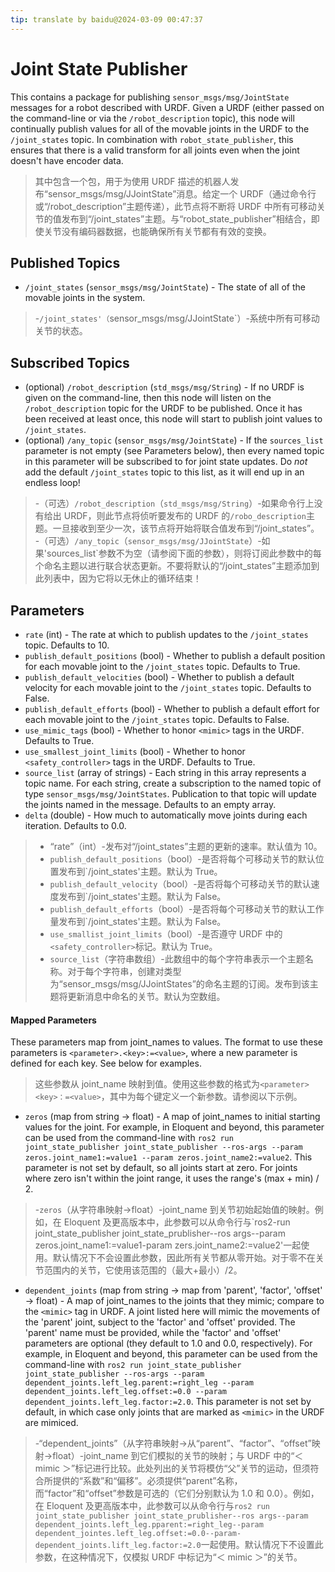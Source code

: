```yaml
---
tip: translate by baidu@2024-03-09 00:47:37
---
```


# Joint State Publisher

This contains a package for publishing `sensor_msgs/msg/JointState` messages for a robot described with URDF. Given a URDF (either passed on the command-line or via the `/robot_description` topic), this node will continually publish values for all of the movable joints in the URDF to the `/joint_states` topic. In combination with `robot_state_publisher`, this ensures that there is a valid transform for all joints even when the joint doesn't have encoder data.

> 其中包含一个包，用于为使用 URDF 描述的机器人发布“sensor_msgs/msg/JJointState”消息。给定一个 URDF（通过命令行或“/robot_description”主题传递），此节点将不断将 URDF 中所有可移动关节的值发布到“/joint_states”主题。与“robot_state_publisher”相结合，即使关节没有编码器数据，也能确保所有关节都有有效的变换。

## Published Topics

- `/joint_states` (`sensor_msgs/msg/JointState`) - The state of all of the movable joints in the system.

> -`/joint_states'（`sensor_msgs/msg/JJointState`）-系统中所有可移动关节的状态。

## Subscribed Topics

- (optional) `/robot_description` (`std_msgs/msg/String`) - If no URDF is given on the command-line, then this node will listen on the `/robot_description` topic for the URDF to be published. Once it has been received at least once, this node will start to publish joint values to `/joint_states`.
- (optional) `/any_topic` (`sensor_msgs/msg/JointState`) - If the `sources_list` parameter is not empty (see Parameters below), then every named topic in this parameter will be subscribed to for joint state updates. Do _not_ add the default `/joint_states` topic to this list, as it will end up in an endless loop!

> -（可选）`/robot_description`（`std_msgs/msg/String`）-如果命令行上没有给出 URDF，则此节点将侦听要发布的 URDF 的`/robo_description`主题。一旦接收到至少一次，该节点将开始将联合值发布到“/joint_states”。 
> -（可选）`/any_topic`（`sensor_msgs/msg/JJointState`）-如果'sources_list`参数不为空（请参阅下面的参数），则将订阅此参数中的每个命名主题以进行联合状态更新。不要将默认的“/joint_states”主题添加到此列表中，因为它将以无休止的循环结束！

## Parameters

- `rate` (int) - The rate at which to publish updates to the `/joint_states` topic. Defaults to 10.
- `publish_default_positions` (bool) - Whether to publish a default position for each movable joint to the `/joint_states` topic. Defaults to True.
- `publish_default_velocities` (bool) - Whether to publish a default velocity for each movable joint to the `/joint_states` topic. Defaults to False.
- `publish_default_efforts` (bool) - Whether to publish a default effort for each movable joint to the `/joint_states` topic. Defaults to False.
- `use_mimic_tags` (bool) - Whether to honor `<mimic>` tags in the URDF. Defaults to True.
- `use_smallest_joint_limits` (bool) - Whether to honor `<safety_controller>` tags in the URDF. Defaults to True.
- `source_list` (array of strings) - Each string in this array represents a topic name. For each string, create a subscription to the named topic of type `sensor_msgs/msg/JointStates`. Publication to that topic will update the joints named in the message. Defaults to an empty array.
- `delta` (double) - How much to automatically move joints during each iteration. Defaults to 0.0.

> - “rate”（int）-发布对“/joint_states”主题的更新的速率。默认值为 10。
> - `publish_default_positions`（bool）-是否将每个可移动关节的默认位置发布到`/joint_states'主题。默认为 True。
> - `publish_default_velocity`（bool）-是否将每个可移动关节的默认速度发布到`/joint_states'主题。默认为 False。
> - `publish_default_efforts`（bool）-是否将每个可移动关节的默认工作量发布到`/joint_states'主题。默认为 False。
> - `use_smallist_joint_limits`（bool）-是否遵守 URDF 中的`<safety_controller>`标记。默认为 True。
> - `source_list`（字符串数组）-此数组中的每个字符串表示一个主题名称。对于每个字符串，创建对类型为“sensor_msgs/msg/JJointStates”的命名主题的订阅。发布到该主题将更新消息中命名的关节。默认为空数组。

#### Mapped Parameters

These parameters map from joint_names to values. The format to use these parameters is `<parameter>.<key>:=<value>`, where a new parameter is defined for each key. See below for examples.

> 这些参数从 joint_name 映射到值。使用这些参数的格式为`<parameter><key>：=<value>`，其中为每个键定义一个新参数。请参阅以下示例。

- `zeros` (map from string -> float) - A map of joint_names to initial starting values for the joint. For example, in Eloquent and beyond, this parameter can be used from the command-line with `ros2 run joint_state_publisher joint_state_publisher --ros-args --param zeros.joint_name1:=value1 --param zeros.joint_name2:=value2`. This parameter is not set by default, so all joints start at zero. For joints where zero isn't within the joint range, it uses the range's (max + min) / 2.

> -`zeros`（从字符串映射->float）-joint_name 到关节初始起始值的映射。例如，在 Eloquent 及更高版本中，此参数可以从命令行与`ros2-run joint_state_publisher joint_state_prublisher--ros args--param zeros.joint_name1:=value1-param zers.joint_name2:=value2'一起使用。默认情况下不会设置此参数，因此所有关节都从零开始。对于零不在关节范围内的关节，它使用该范围的（最大+最小）/2。

- `dependent_joints` (map from string -> map from 'parent', 'factor', 'offset' -> float) - A map of joint_names to the joints that they mimic; compare to the `<mimic>` tag in URDF. A joint listed here will mimic the movements of the 'parent' joint, subject to the 'factor' and 'offset' provided. The 'parent' name must be provided, while the 'factor' and 'offset' parameters are optional (they default to 1.0 and 0.0, respectively). For example, in Eloquent and beyond, this parameter can be used from the command-line with `ros2 run joint_state_publisher joint_state_publisher --ros-args --param dependent_joints.left_leg.parent:=right_leg --param dependent_joints.left_leg.offset:=0.0 --param dependent_joints.left_leg.factor:=2.0`. This parameter is not set by default, in which case only joints that are marked as `<mimic>` in the URDF are mimiced.

> -“dependent_joints”（从字符串映射->从“parent”、“factor”、“offset”映射->float）-joint_name 到它们模拟的关节的映射；与 URDF 中的“＜ mimic ＞”标记进行比较。此处列出的关节将模仿“父”关节的运动，但须符合所提供的“系数”和“偏移”。必须提供“parent”名称，而“factor”和“offset”参数是可选的（它们分别默认为 1.0 和 0.0）。例如，在 Eloquent 及更高版本中，此参数可以从命令行与`ros2 run joint_state_publisher joint_state_prublisher--ros args--param dependent_joints.left_leg.pparent:=right_leg--param dependent_jointes.left_leg.offset:=0.0--param-dependent_joints.lift_leg.factor:=2.0`一起使用。默认情况下不设置此参数，在这种情况下，仅模拟 URDF 中标记为“＜ mimic ＞”的关节。
